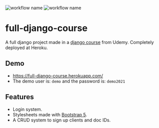 ![workflow name](https://github.com/italopinto/full-django-course/actions/workflows/main.yml/badge.svg)
![workflow name](https://github.com/italopinto/full-django-course/actions/workflows/format.yml/badge.svg)


# full-django-course
A full django project made in a [django course](https://www.udemy.com/course/django-20-heroku/#instructor-1) from Udemy. Completely deployed at Heroku.

## Demo
- https://full-django-course.herokuapp.com/
- The demo user is: `demo` and the password is: `demo2021`
## Features
- Login system.
- Stylesheets made with [Bootstrap 5](https://getbootstrap.com/).
- A CRUD system to sign up clients and doc IDs.

